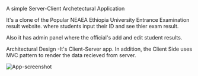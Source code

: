 A simple Server-Client Archetectural Application

It's a clone of the Popular NEAEA Ethiopia University Entrance Examination result website.  where students input their ID and see thier exam result. 

Also it has admin panel where the official's add and edit student results.

Architectural Design
-It's Client-Server app.
In addition, the Client Side uses MVC pattern to render the data recieved from server. 


![App-screenshot](https://github.com/Buranch/Neaea/edit/master/public/image/neaea.JPG)
